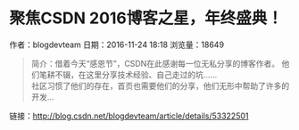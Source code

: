 # 聚焦CSDN 2016博客之星，年终盛典！
作者：blogdevteam
日期：2016-11-24 18:18
浏览量：18649
> 简介：借着今天“感恩节”，CSDN在此感谢每一位无私分享的博客作者。 
  他们笔耕不辍，在这里分享技术经验、自己走过的坑……  
  社区习惯了他们的存在，首页也需要他们的分享，他们无形中帮助了许多的开发...

 链接：http://blog.csdn.net/blogdevteam/article/details/53322501
